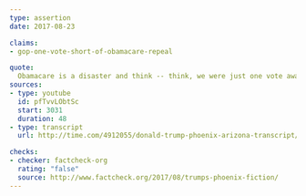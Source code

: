 ```yaml
---
type: assertion
date: 2017-08-23

claims:
- gop-one-vote-short-of-obamacare-repeal

quote:
  Obamacare is a disaster and think -- think, we were just one vote away from victory after seven years of everybody proclaiming repeal and replace. One vote away. One vote away. We were one vote away. Think of it, seven years the Republicans -- and again, you have some great senators, but we were one vote away from repealing it.
sources:
- type: youtube
  id: pfTvvLObtSc
  start: 3031
  duration: 48
- type: transcript
  url: http://time.com/4912055/donald-trump-phoenix-arizona-transcript/

checks:
- checker: factcheck-org
  rating: "false"
  source: http://www.factcheck.org/2017/08/trumps-phoenix-fiction/
---
```

